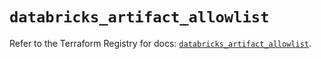 # `databricks_artifact_allowlist`

Refer to the Terraform Registry for docs: [`databricks_artifact_allowlist`](https://registry.terraform.io/providers/databricks/databricks/1.65.0/docs/resources/artifact_allowlist).
